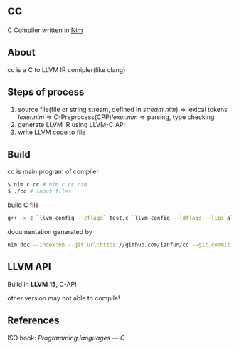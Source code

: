 # cc

C Compiler written in [Nim](https://nim-lang.org/)

## About

cc is a C to LLVM IR comipler(like clang)

## Steps of process

1. source file(file or string stream, defined in *stream.nim*) => lexical tokens *lexer.nim* => C-Preprocess(CPP)*lexer.nim* => parsing, type checking
2. generate LLVM IR using LLVM-C API
3. write LLVM code to file

## Build

cc is main program of compiler

```bash
$ nim c cc # nim c cc.nim
$ ./cc # input files
```

build C file

```bash
g++ -x c `llvm-config --cflags` test.c `llvm-config --ldflags --libs all --system-libs` -o test
```

documentation generated by

```bash
nim doc --index:on --git.url:https://github.com/ianfun/cc --git.commit:master cc.nim
```

## LLVM API

Build in **LLVM 15**, C-API

other version may not able to compile!

## References

ISO book: *Programming languages — C*
